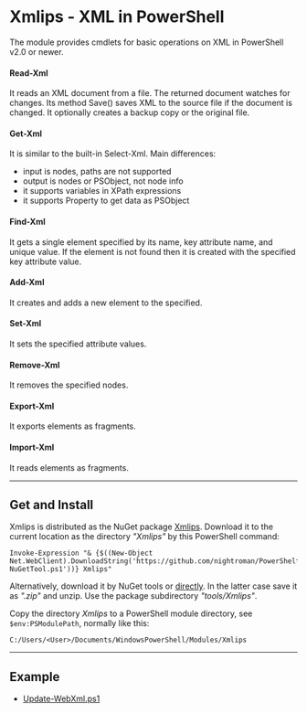 
# Xmlips - XML in PowerShell

The module provides cmdlets for basic operations on XML in PowerShell v2.0 or newer.

#### Read-Xml

It reads an XML document from a file. The returned document watches for
changes. Its method Save() saves XML to the source file if the document
is changed. It optionally creates a backup copy or the original file.

#### Get-Xml

It is similar to the built-in Select-Xml. Main differences:

- input is nodes, paths are not supported
- output is nodes or PSObject, not node info
- it supports variables in XPath expressions
- it supports Property to get data as PSObject

#### Find-Xml

It gets a single element specified by its name, key attribute name, and
unique value. If the element is not found then it is created with the
specified key attribute value.

#### Add-Xml

It creates and adds a new element to the specified.

#### Set-Xml

It sets the specified attribute values.

#### Remove-Xml

It removes the specified nodes.

#### Export-Xml

It exports elements as fragments.

#### Import-Xml

It reads elements as fragments.

***
## Get and Install

Xmlips is distributed as the NuGet package [Xmlips](https://www.nuget.org/packages/Xmlips).
Download it to the current location as the directory *"Xmlips"* by this PowerShell command:

    Invoke-Expression "& {$((New-Object Net.WebClient).DownloadString('https://github.com/nightroman/PowerShelf/raw/master/Save-NuGetTool.ps1'))} Xmlips"

Alternatively, download it by NuGet tools or [directly](http://nuget.org/api/v2/package/Xmlips).
In the latter case save it as *".zip"* and unzip. Use the package subdirectory *"tools/Xmlips"*.

Copy the directory *Xmlips* to a PowerShell module directory, see
`$env:PSModulePath`, normally like this:

    C:/Users/<User>/Documents/WindowsPowerShell/Modules/Xmlips

***
## Example

- [Update-WebXml.ps1](https://raw.githubusercontent.com/nightroman/Xmlips/master/Examples/Update-WebXml.ps1)
